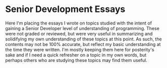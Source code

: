 # Senior Development Essays

Here I'm placing the essays I wrote on topics studied with the intent of gaining a Senior Developer level of understanding of programming.  These were not graded or reviewed, but were very useful in summarizing and solidifying my own understanding of these topics at this point.  As such, the contents may not be 100% accurate, but reflect my basic understanding at the time they were written.  I'm mostly keeping them here for posterity's sake and if I need a quick refresher on a topic in my own words, but perhaps others who are studying these topics may find them useful.
